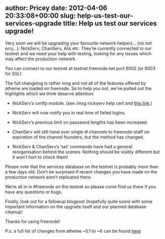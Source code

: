 author: Pricey
date: 2012-04-06 20:33:08+00:00
slug: help-us-test-our-services-upgrade
title: Help us test our services upgrade!
---

Very soon we will be upgrading your favourite network helpers... (no not erry…): NickServ, ChanServ, Alis etc. They’re currently connected to our testnet and we need your help with testing, looking for any issues which may affect the production network.

You can connect to our testnet at testnet.freenode.net port 9002 (or 9003 for SSL)

The full changelog is rather long and not all of the features offered by atheme are loaded on freenode. So to help you out, we’ve pulled out the highlights which we think deserve attention:



	
  * NickServ’s certfp module. (see /msg nickserv help cert and [this link](http://pricechild.blogspot.co.uk/2012/04/identifying-to-freenode-testnet-with.html).)

	
  * NickServ will now notify you in real time of failed logins.

	
  * NickServ’s previous limit on password lengths has been increased.

	
  * ChanServ will still hand over single-# channels to freenode-staff on expiration of the channel founders, but the method has changed.

	
  * NickServ & ChanServ’s ‘set’ commands have had a general reorganisation behind the scenes. Nothing should be visibly different but it won’t hurt to check them!


Please note that the services database on the testnet is probably more than a few days old. Don’t be surprised if recent changes you have made on the production network aren’t replicated there.

We’re all in in #freenode on the testnet so please come find us there if you have any questions or bugs.

Finally, look out for a followup blogpost (hopefully quite soon) with some important information on the upgrade itself and our planned database cleanup!

Thanks for using freenode!

P.s. a full list of changes from atheme ~5.1 to ~6 can be found [here](http://git.atheme.org/release/atheme-6.0/plain/NEWS?id=f834f9d42faba966424768434fcf58363535ce28)
